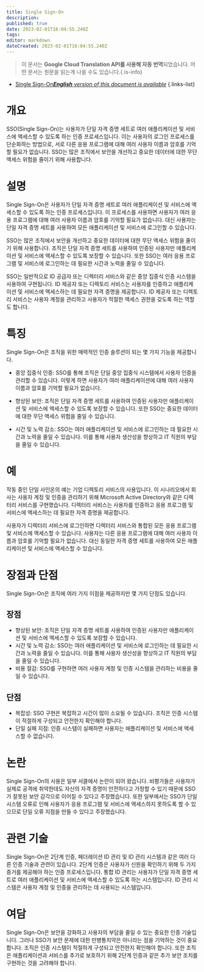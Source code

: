 ```yaml
---
title: Single Sign-On
description: 
published: true
date: 2023-02-01T16:04:55.240Z
tags: 
editor: markdown
dateCreated: 2023-02-01T16:04:55.240Z
---
```


> 이 문서는 **Google Cloud Translation API를 사용해 자동 번역**되었습니다.
어떤 문서는 원문을 읽는게 나을 수도 있습니다.{.is-info}

- [Single Sign-On***English** version of this document is available*](/en/Knowledge-base/Dictionary/single-sign-on)
{.links-list}

# 개요
SSO(Single Sign-On)는 사용자가 단일 자격 증명 세트로 여러 애플리케이션 및 서비스에 액세스할 수 있도록 하는 인증 프로세스입니다. 이는 사용자의 로그인 프로세스를 단순화하는 방법으로, 서로 다른 응용 프로그램에 대해 여러 사용자 이름과 암호를 기억할 필요가 없습니다. SSO는 많은 조직에서 보안을 개선하고 중요한 데이터에 대한 무단 액세스 위험을 줄이기 위해 사용합니다.

# 설명
Single Sign-On은 사용자가 단일 자격 증명 세트로 여러 애플리케이션 및 서비스에 액세스할 수 있도록 하는 인증 프로세스입니다. 이 프로세스를 사용하면 사용자가 여러 응용 프로그램에 대해 여러 사용자 이름과 암호를 기억할 필요가 없습니다. 대신 사용자는 단일 자격 증명 세트를 사용하여 모든 애플리케이션 및 서비스에 로그인할 수 있습니다.

SSO는 많은 조직에서 보안을 개선하고 중요한 데이터에 대한 무단 액세스 위험을 줄이기 위해 사용합니다. 조직은 단일 자격 증명 세트를 사용하여 인증된 사용자만 애플리케이션 및 서비스에 액세스할 수 있도록 보장할 수 있습니다. 또한 SSO는 여러 응용 프로그램 및 서비스에 로그인하는 데 필요한 시간과 노력을 줄일 수 있습니다.

SSO는 일반적으로 ID 공급자 또는 디렉터리 서비스와 같은 중앙 집중식 인증 시스템을 사용하여 구현됩니다. ID 제공자 또는 디렉토리 서비스는 사용자를 인증하고 애플리케이션 및 서비스에 액세스하는 데 필요한 자격 증명을 제공합니다. ID 제공자 또는 디렉토리 서비스는 사용자 계정을 관리하고 사용자가 적절한 액세스 권한을 갖도록 하는 역할도 합니다.

# 특징
Single Sign-On은 조직을 위한 매력적인 인증 솔루션이 되는 몇 가지 기능을 제공합니다.

* 중앙 집중식 인증: SSO를 통해 조직은 단일 중앙 집중식 시스템에서 사용자 인증을 관리할 수 있습니다. 이렇게 하면 사용자가 여러 애플리케이션에 대해 여러 사용자 이름과 암호를 기억할 필요가 없습니다.

* 향상된 보안: 조직은 단일 자격 증명 세트를 사용하여 인증된 사용자만 애플리케이션 및 서비스에 액세스할 수 있도록 보장할 수 있습니다. 또한 SSO는 중요한 데이터에 대한 무단 액세스 위험을 줄일 수 있습니다.

* 시간 및 노력 감소: SSO는 여러 애플리케이션 및 서비스에 로그인하는 데 필요한 시간과 노력을 줄일 수 있습니다. 이를 통해 사용자 생산성을 향상하고 IT 직원의 부담을 줄일 수 있습니다.

# 예
작동 중인 단일 사인온의 예는 기업 디렉토리 서비스의 사용입니다. 이 시나리오에서 회사는 사용자 계정 및 인증을 관리하기 위해 Microsoft Active Directory와 같은 디렉터리 서비스를 구현했습니다. 디렉터리 서비스는 사용자를 인증하고 응용 프로그램 및 서비스에 액세스하는 데 필요한 자격 증명을 제공합니다.

사용자가 디렉터리 서비스에 로그인하면 디렉터리 서비스와 통합된 모든 응용 프로그램 및 서비스에 액세스할 수 있습니다. 사용자는 다른 응용 프로그램에 대해 여러 사용자 이름과 암호를 기억할 필요가 없습니다. 대신 동일한 자격 증명 세트를 사용하여 모든 애플리케이션 및 서비스에 액세스할 수 있습니다.

# 장점과 단점
Single Sign-On은 조직에 여러 가지 이점을 제공하지만 몇 가지 단점도 있습니다.

## 장점
* 향상된 보안: 조직은 단일 자격 증명 세트를 사용하여 인증된 사용자만 애플리케이션 및 서비스에 액세스할 수 있도록 보장할 수 있습니다.
* 시간 및 노력 감소: SSO는 여러 애플리케이션 및 서비스에 로그인하는 데 필요한 시간과 노력을 줄일 수 있습니다. 이를 통해 사용자 생산성을 향상하고 IT 직원의 부담을 줄일 수 있습니다.
* 비용 절감: SSO를 구현하면 여러 사용자 계정 및 인증 시스템을 관리하는 비용을 줄일 수 있습니다.

## 단점
* 복잡성: SSO 구현은 복잡하고 시간이 많이 소요될 수 있습니다. 조직은 인증 시스템이 적절하게 구성되고 안전한지 확인해야 합니다.
* 단일 실패 지점: 인증 시스템이 실패하면 사용자는 애플리케이션 및 서비스에 액세스할 수 없습니다.

# 논란
Single Sign-On의 사용은 일부 서클에서 논란이 되어 왔습니다. 비평가들은 사용자가 실제로 공격에 취약한데도 자신의 자격 증명이 안전하다고 가정할 수 있기 때문에 SSO가 잘못된 보안 감각으로 이어질 수 있다고 주장했습니다. 또한 일부에서는 SSO가 단일 시스템 오류로 인해 사용자가 응용 프로그램 및 서비스에 액세스하지 못하도록 할 수 있으므로 단일 오류 지점을 만들 수 있다고 주장했습니다.

# 관련 기술
Single Sign-On은 2단계 인증, 페더레이션 ID 관리 및 ID 관리 시스템과 같은 여러 다른 인증 기술과 관련이 있습니다. 2단계 인증은 사용자가 신원을 확인하기 위해 두 가지 증거를 제공해야 하는 인증 프로세스입니다. 통합 ID 관리는 사용자가 단일 자격 증명 세트로 여러 애플리케이션 및 서비스에 액세스할 수 있도록 하는 시스템입니다. ID 관리 시스템은 사용자 계정 및 인증을 관리하는 데 사용되는 시스템입니다.

# 여담
Single Sign-On은 보안을 강화하고 사용자의 부담을 줄일 수 있는 중요한 인증 기술입니다. 그러나 SSO가 보안 문제에 대한 만병통치약은 아니라는 점을 기억하는 것이 중요합니다. 조직은 인증 시스템이 적절하게 구성되고 안전한지 확인해야 합니다. 또한 조직은 애플리케이션과 서비스를 추가로 보호하기 위해 2단계 인증과 같은 추가 보안 조치를 구현하는 것을 고려해야 합니다.